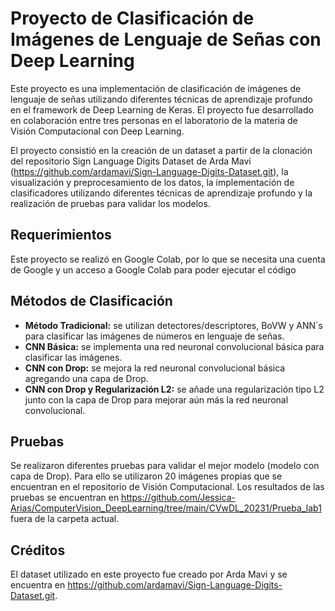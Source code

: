 # Proyecto de Clasificación de Imágenes de Lenguaje de Señas con Deep Learning

Este proyecto es una implementación de clasificación de imágenes de lenguaje de señas utilizando diferentes técnicas de aprendizaje profundo en el framework de Deep Learning de Keras. El proyecto fue desarrollado en colaboración entre tres personas en el laboratorio de la materia de Visión Computacional con Deep Learning.

El proyecto consistió en la creación de un dataset a partir de la clonación del repositorio Sign Language Digits Dataset de Arda Mavi (https://github.com/ardamavi/Sign-Language-Digits-Dataset.git), la visualización y preprocesamiento de los datos, la implementación de clasificadores utilizando diferentes técnicas de aprendizaje profundo y la realización de pruebas para validar los modelos.

## Requerimientos

Este proyecto se realizó en Google Colab, por lo que se necesita una cuenta de Google y un acceso a Google Colab para poder ejecutar el código


## Métodos de Clasificación

- **Método Tradicional:** se utilizan detectores/descriptores, BoVW y ANN´s para clasificar las imágenes de números en lenguaje de señas.
- **CNN Básica:** se implementa una red neuronal convolucional básica para clasificar las imágenes.
- **CNN con Drop:** se mejora la red neuronal convolucional básica agregando una capa de Drop.
- **CNN con Drop y Regularización L2:** se añade una regularización tipo L2 junto con la capa de Drop para mejorar aún más la red neuronal convolucional.

## Pruebas
Se realizaron diferentes pruebas para validar el mejor modelo (modelo con capa de Drop). Para ello se utilizaron 20 imágenes propias que se encuentran en el repositorio de Visión Computacional. Los resultados de las pruebas se encuentran en https://github.com/Jessica-Arias/ComputerVision_DeepLearning/tree/main/CVwDL_20231/Prueba_lab1 fuera de la carpeta actual.

## Créditos
El dataset utilizado en este proyecto fue creado por Arda Mavi y se encuentra en https://github.com/ardamavi/Sign-Language-Digits-Dataset.git.
